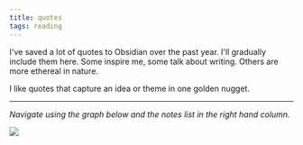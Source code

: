 ```yaml
---
title: quotes
tags: reading
---
```


I've saved a lot of quotes to Obsidian over the past year. I'll gradually include them here. Some inspire me, some talk about writing. Others are more ethereal in nature.

I like quotes that capture an idea or theme in one golden nugget.

---

*Navigate using the graph below and the notes list in the right hand column.*

![](https://source.unsplash.com/40-oWHGwAbw/1900x1200)